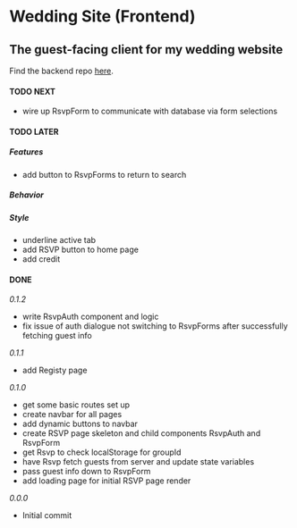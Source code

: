 # Wedding Site (Frontend)

## The guest-facing client for my wedding website

Find the backend repo [here](https://github.com/CutlerSheridan/wedding-site-server).

#### TODO NEXT

- wire up RsvpForm to communicate with database via form selections

#### TODO LATER

##### Features

- add button to RsvpForms to return to search

##### Behavior

##### Style

- underline active tab
- add RSVP button to home page
- add credit

#### DONE

_0.1.2_

- write RsvpAuth component and logic
- fix issue of auth dialogue not switching to RsvpForms after successfully fetching guest info

_0.1.1_

- add Registy page

_0.1.0_

- get some basic routes set up
- create navbar for all pages
- add dynamic buttons to navbar
- create RSVP page skeleton and child components RsvpAuth and RsvpForm
- get Rsvp to check localStorage for groupId
- have Rsvp fetch guests from server and update state variables
- pass guest info down to RsvpForm
- add loading page for initial RSVP page render

_0.0.0_

- Initial commit

